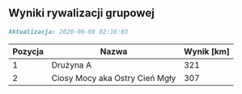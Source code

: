 ## Wyniki rywalizacji grupowej

```markdown
Aktualizacja: 2020-06-08 02:16:03
```

Pozycja | Nazwa | Wynik [km] |
------------ | -------------  | -------------
 1 |Drużyna A | 321 
 2 |Ciosy Mocy aka Ostry Cień Mgły | 307